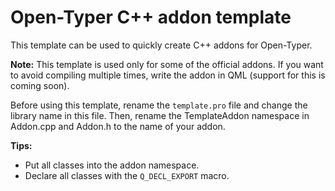 # Open-Typer C++ addon template

This template can be used to quickly create C++ addons for Open-Typer.

**Note:** This template is used only for some of the official addons. If you want to avoid compiling multiple times, write the addon in QML (support for this is coming soon).

Before using this template, rename the `template.pro` file and change the
library name in this file. Then, rename the TemplateAddon namespace in
Addon.cpp and Addon.h to the name of your addon.

**Tips:**

- Put all classes into the addon namespace.
- Declare all classes with the `Q_DECL_EXPORT` macro.
